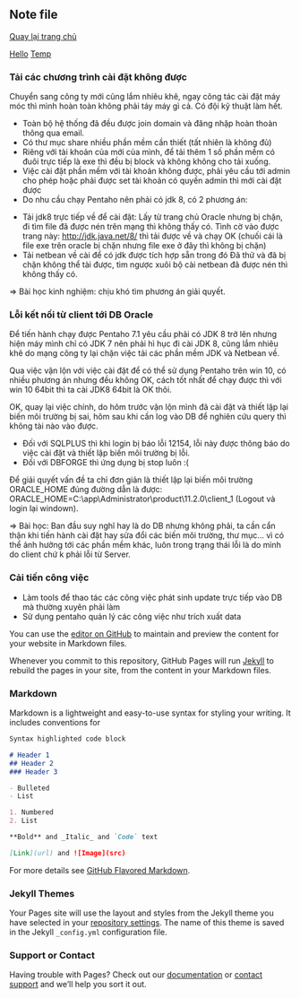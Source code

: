 ## Note file
[Quay lại trang chủ](https://phamkhactuy.github.io/tuypk.github.io/index.html)

[Hello](https://phamkhactuy.github.io/tuypk.github.io/hello.html)
[Temp](https://phamkhactuy.github.io/tuypk.github.io/temp.html)



### Tải các chương trình cài đặt không được

Chuyển sang công ty mới cũng lắm nhiêu khê, ngay công tác cài đặt máy móc thì mình hoàn toàn không phải táy máy gì cả. Có đội kỹ thuật làm hết.
* Toàn bộ hệ thống đã đều được join domain và đăng nhập hoàn thoàn thông qua email.
* Có thư mục share nhiều phần mềm cần thiết (tất nhiên là không đủ)
* Riêng với tài khoản của mới của mình, để tải thêm 1 số phần mềm có đuôi trực tiếp là exe thì đều bị block và không không cho tải xuống.
* Việc cài đặt phần mềm với tài khoản không được, phải yêu cầu tới admin cho phép hoặc phải được set tài khoản có quyền admin thì mới cài đặt được
* Do nhu cầu chạy Pentaho nên phải có jdk 8, có 2 phương án:
- Tải jdk8 trực tiếp về để cài đặt:
Lấy từ trang chủ Oracle nhưng bị chặn, đi tìm file đã được nén trên mạng thì không thấy có. Tình cờ vào được trang này: http://jdk.java.net/8/  thì tải được về và chạy OK (chuối cái là file exe trên oracle bị chặn nhưng file exe ở đây thì không bị chặn)
- Tải netbean về cài để có jdk được tích hợp sẵn trong đó
Đã thử và đã bị chặn không thể tài được, tìm ngược xuôi bộ cài netbean đã được nén thì không thấy có.

=> Bài học kinh nghiệm: chịu khó tìm phương án giải quyết.

### Lỗi kết nối từ client tới DB Oracle
Để tiến hành chạy được Pentaho 7.1 yêu cầu phải có JDK 8 trở lên nhưng hiện máy mình chỉ có JDK 7 nên phải hì hục đi cài JDK 8, cũng lắm nhiêu khê do mạng công ty lại chặn việc tải các phần mềm JDK và Netbean về.

Qua việc vận lộn với việc cài đặt để có thể sử dụng Pentaho trên win 10, có nhiều phương án nhưng đều không OK, cách tốt nhất để chạy được thì với win 10 64bit thì ta cài JDK8 64bit là OK thôi.

OK, quay lại việc chính, do hôm trước vận lộn mình đã cài đặt và thiết lập lại biến môi trường bị sai, hôm sau khi cần log vào DB để nghiên cứu query thì không tài nào vào được. 
- Đối với SQLPLUS thì khi login bị báo lỗi 12154, lỗi này được thông báo do việc cài đặt và thiết lập biến môi trường bị lỗi.
- Đối với DBFORGE thì ứng dụng bị stop luôn :(

Để giải quyết vấn đề ta chỉ đơn giản là thiết lập lại biến môi trường ORACLE_HOME đúng đường dẫn là được: ORACLE_HOME=C:\app\Administrator\product\11.2.0\client_1   (Logout và login lại windown).

=> Bài học: Ban đầu suy nghĩ hay là do DB nhưng không phải, ta cần cẩn thận khi tiến hành cài đặt hay sửa đổi các biến môi trường, thư mục... vì có thể ảnh hưởng tới các phần mềm khác, luôn trong trạng thái lỗi là do mình do client chứ k phải lỗi từ Server.

### Cải tiến công việc

- Làm tools để thao tác các công việc phát sinh update trực tiếp vào DB mà thường xuyên phải làm
- Sử dụng pentaho quản lý các công việc như trích xuất data

You can use the [editor on GitHub](https://github.com/phamkhactuy/tuypk.github.io/edit/master/index.md) to maintain and preview the content for your website in Markdown files.

Whenever you commit to this repository, GitHub Pages will run [Jekyll](https://jekyllrb.com/) to rebuild the pages in your site, from the content in your Markdown files.

### Markdown

Markdown is a lightweight and easy-to-use syntax for styling your writing. It includes conventions for

```markdown
Syntax highlighted code block

# Header 1
## Header 2
### Header 3

- Bulleted
- List

1. Numbered
2. List

**Bold** and _Italic_ and `Code` text

[Link](url) and ![Image](src)
```

For more details see [GitHub Flavored Markdown](https://guides.github.com/features/mastering-markdown/).

### Jekyll Themes

Your Pages site will use the layout and styles from the Jekyll theme you have selected in your [repository settings](https://github.com/phamkhactuy/tuypk.github.io/settings). The name of this theme is saved in the Jekyll `_config.yml` configuration file.

### Support or Contact

Having trouble with Pages? Check out our [documentation](https://help.github.com/categories/github-pages-basics/) or [contact support](https://github.com/contact) and we’ll help you sort it out.
